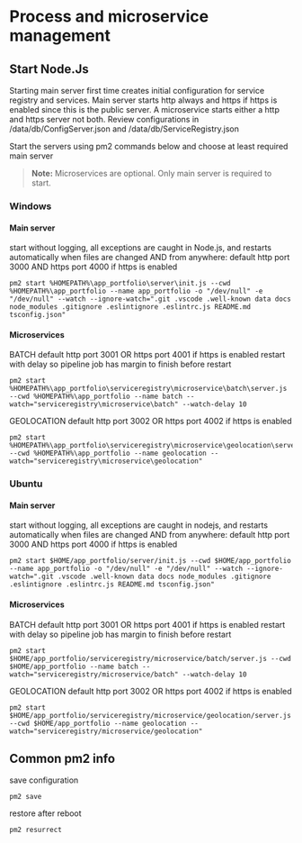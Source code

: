 # Process and microservice management

## Start Node.Js
    
Starting main server first time creates initial configuration for service registry and services.
Main server starts http always and https if https is enabled since this is the public server.
A microservice starts either a http and https server not both.
Review configurations in /data/db/ConfigServer.json and /data/db/ServiceRegistry.json

Start the servers using pm2 commands below and choose at least required main server

> **Note:** Microservices are optional. Only main server is required to start.

### Windows

#### Main server
start without logging, all exceptions are caught in Node.js, and restarts automatically when files are changed AND from anywhere:
default http port 3000 AND https port 4000 if https is enabled

```
pm2 start %HOMEPATH%\app_portfolio\server\init.js --cwd %HOMEPATH%\app_portfolio --name app_portfolio -o "/dev/null" -e "/dev/null" --watch --ignore-watch=".git .vscode .well-known data docs node_modules .gitignore .eslintignore .eslintrc.js README.md tsconfig.json"
```

#### Microservices 
BATCH default http port 3001 OR https port 4001 if https is enabled
restart with delay so pipeline job has margin to finish before restart

```
pm2 start %HOMEPATH%\app_portfolio\serviceregistry\microservice\batch\server.js --cwd %HOMEPATH%\app_portfolio --name batch --watch="serviceregistry\microservice\batch" --watch-delay 10
```

GEOLOCATION default http port 3002 OR https port 4002 if https is enabled

```
pm2 start %HOMEPATH%\app_portfolio\serviceregistry\microservice\geolocation\server.js --cwd %HOMEPATH%\app_portfolio --name geolocation --watch="serviceregistry\microservice\geolocation" 
```

### Ubuntu

#### Main server
start without logging, all exceptions are caught in nodejs, and restarts automatically when files are changed AND from anywhere:
default http port 3000 AND https port 4000 if https is enabled

```
pm2 start $HOME/app_portfolio/server/init.js --cwd $HOME/app_portfolio --name app_portfolio -o "/dev/null" -e "/dev/null" --watch --ignore-watch=".git .vscode .well-known data docs node_modules .gitignore .eslintignore .eslintrc.js README.md tsconfig.json"
```
#### Microservices

BATCH default http port 3001 OR https port 4001 if https is enabled
restart with delay so pipeline job has margin to finish before restart

```
pm2 start $HOME/app_portfolio/serviceregistry/microservice/batch/server.js --cwd $HOME/app_portfolio --name batch --watch="serviceregistry/microservice/batch" --watch-delay 10
```

GEOLOCATION default http port 3002 OR https port 4002 if https is enabled

```
pm2 start $HOME/app_portfolio/serviceregistry/microservice/geolocation/server.js --cwd $HOME/app_portfolio --name geolocation --watch="serviceregistry/microservice/geolocation"
```

## Common pm2 info

save configuration

```
pm2 save
```

restore after reboot

```
pm2 resurrect
```